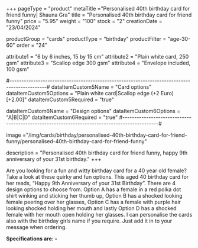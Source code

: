 +++
pageType = "product"
metaTitle ="Personalised 40th birthday card for friend funny| Shauna Gra"
title = "Personalised 40th birthday card for friend funny"
price = "5.95"
weight = "100"
stock = "2"
creationDate = "23/04/2024"

productGroup = "cards"
productType = "birthday"
productFilter = "age-30-60"
order = "24"

attribute1 = "6 by 6 inches, 15 by 15 cm" 
attribute2 = "Plain white card, 250 gsm"
attribute3 = "Scallop edge 300 gsm"
attribute4 = "Envelope included, 100 gsm"

#---------------------------------------------------------------------------------------------#
dataItemCustom5Name = "Card options"
dataItemCustom5Options = "Plain white card|Scallop edge (+2 Euro)[+2.00]"
dataItemCustom5Required = "true"

dataItemCustom6Name = "Design options"
dataItemCustom6Options = "A|B|C|D"
dataItemCustom6Required = "true"
#---------------------------------------------------------------------------------------------#

image ="/img/cards/birthday/personalised-40th-birthday-card-for-friend-funny/personalised-40th-birthday-card-for-friend-funny"

description = "Personalised 40th birthday card for friend funny, happy 9th anniversary of your 31st birthday."
+++

Are you looking for a fun and witty birthday card for a 40 year old female? Take a look at these quirky and fun options. This aged 40 birthday card for her reads, “Happy 9th Anniversary of your 31st Birthday”. There are 4 design options to choose from. Option A has a female in a red polka dot shirt winking and sticking her thumb up, Option B has a shocked looking female peering over her glasses, Option C has a female with purple hair looking shocked holding her mouth and lastly Option D has a shocked female with her mouth open holding her glasses. I can personalise the cards also with the birthday girls name if you require. Just add it in to your message when ordering.

**Specifications are: -**
